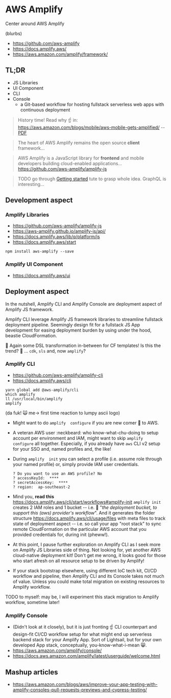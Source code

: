 # AWS Amplify

Center around AWS Amplify

(blurbs)
- https://github.com/aws-amplify
- https://docs.amplify.aws/
- https://aws.amazon.com/amplify/framework/

## TL;DR

- JS Libraries 
- UI Component
- CLI
- Console
    - a Git-based workflow for hosting fullstack serverless web apps with continuous deployment

> History time! Read why ☝️ in: https://aws.amazon.com/blogs/mobile/aws-mobile-gets-amplified/ -- [PDF](AWS_Mobile_gets_Amplified.pdf)

> The heart of AWS Amplify remains the open source **client** framework...

> AWS Amplify is a JavaScript library for **frontend** and mobile developers building cloud-enabled applications... https://github.com/aws-amplify/amplify-js

> TODO go through [Getting started](https://docs.amplify.aws/start/q/integration/js) tute to grasp whole idea. GraphQL is interesting...

## Development aspect

### Amplify Libraries

- https://github.com/aws-amplify/amplify-js
- https://aws-amplify.github.io/amplify-js/api/
- https://docs.amplify.aws/lib/q/platform/js
- https://docs.amplify.aws/start
```
npm install aws-amplify --save
```

### Amplify UI Component 

- https://docs.amplify.aws/ui

## Deployment aspect

In the nutshell, Amplify CLI and Amplify Console are deployment aspect of Amplify JS framework.

Amplify CLI leverage Amplify JS framework libraries to streamline fullstack deployment pipeline. Seemingly design fit for a fullstack JS App development for easing deployment burden by using under the hood, beastie CloudFormation. 

:speech_balloon: Again some DSL transformation in-between for CF templates! Is this the trend? :thinking: ... `cdk`, `sls` and, now `amplify`?

### Amplify CLI
- https://github.com/aws-amplify/amplify-cli
- https://docs.amplify.aws/cli

```
yarn global add @aws-amplify/cli
which amplify
ll /usr/local/bin/amplify
amplify
```
(da fuk! :scream_cat: me-> first time reaction to lumpy ascii logo)

- Might want to do `amplify  configure` if you are new comer :baby: to AWS.

- A veteran AWS user :neckbeard: who know-what-chu-doing to setup account per environment and IAM, might want to skip `amplify  configure` all together. Especially, if you already have `aws` CLI v2 setup for your SSO and, named profiles and, the like!

- During `amplify  init` you can select a profile (i.e. assume role through your named profile) or, simply provide IAM user credentials.
    ```
    ? Do you want to use an AWS profile? No
    ? accessKeyId:  ****
    ? secretAccessKey:  ****
    ? region:  ap-southeast-2
    ```
- Mind you, **read this** https://docs.amplify.aws/cli/start/workflows#amplify-init `amplify init`  creates 2 IAM roles and 1 bucket -- i.e. :speech_balloon: "_the deployment bucket, to support this (aws) provider's workflow_". And it generates the folder structure https://docs.amplify.aws/cli/usage/files with meta files to track state of deployment aspect -- i.e. so call your app "root stack" to sync remote CloudFormation on the particular AWS account that you provided credentials for, during init (pheww!).

- At this point, I pause further exploration on Amplify CLI as I seek more on Amplify JS Libraries side of thing. Not looking for, yet another AWS cloud-native deployment kit! Don't get me wrong, it looks good for those who start afresh on all resource setup to be driven by Amplify!

- If your stack bootstrap elsewhere, using different IoC tech kit, CI/CD workflow and pipeline, then Amplify CLI and its Console takes not much of value. Unless you could make total migration on existing resources to Amplify workflow.

TODO to myself: may be, I will experiment this stack migration to Amplify workflow, sometime later!

### Amplify Console
- (Didn't look at it closely), but it is just fronting ☝️ CLI counterpart and design-fit CI/CD workflow setup for what might end up serverless backend stack for your Amplify App. Sort of Lightsail, but for your own developed App stack, conceptually, you-know-what-i-mean :smile_cat:.
- https://aws.amazon.com/amplify/console/
- https://docs.aws.amazon.com/amplify/latest/userguide/welcome.html

## Mashup articles
- https://aws.amazon.com/blogs/aws/improve-your-app-testing-with-amplify-consoles-pull-requests-previews-and-cypress-testing/
